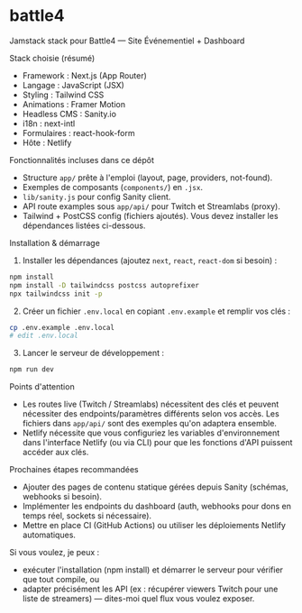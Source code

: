 # battle4

Jamstack stack pour Battle4 — Site Événementiel + Dashboard

Stack choisie (résumé)

- Framework : Next.js (App Router)
- Langage : JavaScript (JSX)
- Styling : Tailwind CSS
- Animations : Framer Motion
- Headless CMS : Sanity.io
- i18n : next-intl
- Formulaires : react-hook-form
- Hôte : Netlify

Fonctionnalités incluses dans ce dépôt

- Structure `app/` prête à l'emploi (layout, page, providers, not-found).
- Exemples de composants (`components/`) en `.jsx`.
- `lib/sanity.js` pour config Sanity client.
- API route examples sous `app/api/` pour Twitch et Streamlabs (proxy).
- Tailwind + PostCSS config (fichiers ajoutés). Vous devez installer les dépendances listées ci-dessous.

Installation & démarrage

1. Installer les dépendances (ajoutez `next`, `react`, `react-dom` si besoin) :

```bash
npm install
npm install -D tailwindcss postcss autoprefixer
npx tailwindcss init -p
```

2. Créer un fichier `.env.local` en copiant `.env.example` et remplir vos clés :

```bash
cp .env.example .env.local
# edit .env.local
```

3. Lancer le serveur de développement :

```bash
npm run dev
```

Points d'attention

- Les routes live (Twitch / Streamlabs) nécessitent des clés et peuvent nécessiter des endpoints/paramètres différents selon vos accès. Les fichiers dans `app/api/` sont des exemples qu'on adaptera ensemble.
- Netlify nécessite que vous configuriez les variables d'environnement dans l'interface Netlify (ou via CLI) pour que les fonctions d'API puissent accéder aux clés.

Prochaines étapes recommandées

- Ajouter des pages de contenu statique gérées depuis Sanity (schémas, webhooks si besoin).
- Implémenter les endpoints du dashboard (auth, webhooks pour dons en temps réel, sockets si nécessaire).
- Mettre en place CI (GitHub Actions) ou utiliser les déploiements Netlify automatiques.

Si vous voulez, je peux :

- exécuter l'installation (npm install) et démarrer le serveur pour vérifier que tout compile, ou
- adapter précisément les API (ex : récupérer viewers Twitch pour une liste de streamers) — dites-moi quel flux vous voulez exposer.
